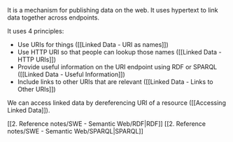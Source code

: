 It is a mechanism for publishing data on the web. It uses hypertext to link data together across endpoints.

It uses 4 principles:
- Use URIs for things ([[Linked Data - URI as names]])
- Use HTTP URI so that people can lookup those names ([[Linked Data - HTTP URIs]])
- Provide useful information on the URI endpoint using RDF or SPARQL ([[Linked Data - Useful Information]])
- Include links to other URIs that are relevant ([[Linked Data - Links to Other URIs]])

We can access linked data by dereferencing URI of a resource ([[Accessing Linked Data]]).

[[2. Reference notes/SWE - Semantic Web/RDF|RDF]]
[[2. Reference notes/SWE - Semantic Web/SPARQL|SPARQL]]